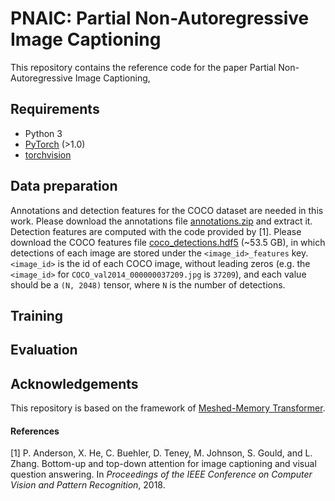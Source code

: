 # PNAIC: Partial Non-Autoregressive Image Captioning

This repository contains the reference code for the paper Partial Non-Autoregressive Image Captioning, 

## Requirements
* Python 3
* [PyTorch](http://pytorch.org/) (>1.0)
* [torchvision](http://pytorch.org/)

## Data preparation

Annotations and detection features for the COCO dataset are needed in this work. Please download the annotations file [annotations.zip](https://drive.google.com/file/d/1i8mqKFKhqvBr8kEp3DbIh9-9UNAfKGmE/view?usp=sharing) and extract it.
Detection features are computed with the code provided by [1]. Please download the COCO features file [coco_detections.hdf5](https://drive.google.com/open?id=1MV6dSnqViQfyvgyHrmAT_lLpFbkzp3mx) (~53.5 GB), in which detections of each image are stored under the `<image_id>_features` key. `<image_id>` is the id of each COCO image, without leading zeros (e.g. the `<image_id>` for `COCO_val2014_000000037209.jpg` is `37209`), and each value should be a `(N, 2048)` tensor, where `N` is the number of detections. 

## Training 

## Evaluation

## Acknowledgements
This repository is based on the framework of [Meshed-Memory Transformer](https://github.com/aimagelab/meshed-memory-transformer).


#### References
[1] P. Anderson, X. He, C. Buehler, D. Teney, M. Johnson, S. Gould, and L. Zhang. Bottom-up and top-down attention for image captioning and visual question answering. In _Proceedings of the IEEE Conference on Computer Vision and Pattern Recognition_, 2018.
